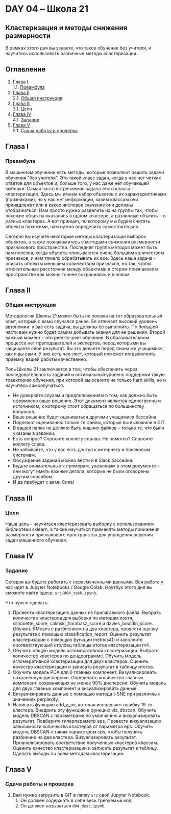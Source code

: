 # DAY 04 – Школа 21
## Кластеризация и методы снижения размерности
В рамках этого дня вы узнаете, что такое обучение без учителя, и научитесь использовать различные методы кластеризации.

## Оглавление

1. [Глава I](#глава-i) \
    1.1. [Преамбула](#преамбула)
2. [Глава II](#глава-ii) \
    2.1. [Общая инструкция](#общая-инструкция)
3. [Глава III](#глава-iii) \
    3.1. [Цели](#цели)
4. [Глава IV](#глава-iv) \
    4.1. [Задание](#задание)
5. [Глава V](#глава-v) \
    5.1. [Сдача работы и проверка](#сдача-работы-и-проверка)

## Глава I
### Преамбула

В машинном обучении есть методы, которые позволяют решать задачи обучения "без учителя". Это такой класс задач, когда у нас нет четких ответов для объектов и, больше того, у нас даже нет обучающей выборки. Самая часто встречаемая задача этого класса - кластеризация. Здесь мы имеем набор объектов с их характеристиками (признаками), но у нас нет информации, каким классам они принадлежат или в какое числовое значение они должны отображаться. Нам просто нужно разделить их на группы так, чтобы похожие объекты оказались в одном кластере, а различные объекты - в разных кластерах. А вот принцип, по которому мы будем считать объекты похожими, нам нужно определить самостоятельно.

Сегодня вы изучите некоторые методы кластеризации выборок объектов, а также познакомитесь с методами снижения размерности признакового пространства. Последняя группа методов может быть нам полезна, когда объекты описываются очень большим количеством признаков, и нам тяжело обрабатывать их все. Здесь наша задача - описать объекты меньшим количеством признаков, но так, чтобы относительные расстояния между объектами в старом признаковом пространстве как можно точнее сохранились и в новом.


## Глава II
### Общая инструкция

Методология Школы 21 может быть не похожа на тот образовательный опыт, который с вами случался ранее. Ее отличает высокий уровень автономии: у вас есть задача, вы должны ее выполнить. По большей части вам нужно будет самим добывать знания для ее решения. Второй важный момент – это peer-to-peer обучение. В образовательном процессе нет преподавателей и экспертов, перед которыми вы защищаете свой результат. Вы это делаете перед таким же учащимися, как и вы сами. У них есть чек-лист, который поможет им выполнить приемку вашей работы качественно.

Роль Школы 21 заключается в том, чтобы обеспечить через последовательность заданий и оптимальный уровень поддержки такую траекторию обучения, при которой вы освоите не только hard skills, но и научитесь самообучаться.

* Не доверяйте слухам и предположениям о том, как должно быть оформлено ваше решение. Этот документ является единственным источником, к которому стоит обращаться по большинству вопросов.
* Ваше решение будет оцениваться другими учащимися бассейна.
* Подлежат оцениванию только те файлы, которые вы выложили в GIT.
* В вашей папке не должно быть лишних файлов – только те, что были указаны в задании.
* Есть вопрос? Спросите коллегу справа. Не помогло? Спросите коллегу слева.
* Не забывайте, что у вас есть доступ к интернету и поисковым системам.
* Обсуждение заданий можно вести и в Slack бассейна.
* Будьте внимательные к примерам, указанным в этом документе – они могут иметь важные детали, которые не были оговорены другим способом.
* И да пребудет с вами Сила!



## Глава III
### Цели

Наша цель - научиться кластеризовать выборку с использованием библиотеки sklearn, а также научиться применять методы понижения размерности признакового пространства для упрощения решения задач машинного обучения.


## Глава IV
### Задание

Сегодня вы будете работать с неразмеченными данными. Вся работа у нас идет в Jupyter Notebooks / Google Colab. Ноутбук этого дня вы сможете найти здесь: `src/d04_task.ipynb`.


Что нужно сделать:
1. Провести кластеризацию данных из прилагаемого файла. Выбрать количество кластеров для выборки по методам локтя, silhouette_score, calinski_harabasz_score и davies_bouldin_score. Обучить KMeans с разбиением на два кластера, провести оценку результата с помощью classification_report. Оценить результат кластеризации с помощью функции metrics4() и заполните соответствующий столбец таблицы итогов кластеризации m4.
2. Обучить общую модель агломеративной кластеризации. Выбрать количество кластеров по дендрограмме. Обучить модель агломеративной кластеризации для двух кластеров. Оценить качество кластеризации и записать результат в таблицу итогов.
3. Обучить модель PCA для 6 главных компонент. Визуализировать сохраненную дисперсию. Определить количество главных компонент, сохраняющих не менее 90% дисперсии. Обучить модель для двух главных компонент и визуализировать данные.
4. Визуализировать данные с помощью метода t-SNE при различных значениях perplexity.
5. Написать функцию add_a_ov, которая исправляет ошибку 19-го кластера. Внедрить эту функцию в функцию viz_dbscan. Обучить модель DBSCAN с параметрами по умолчанию и визуализировать результат. Подберите гиперпараметр eps. Провести визуализацию зависимости количества кластеров от параметра eps. Обучить модель DBSCAN с таким параметром eps, чтобы получить разбиение на два кластера. Визуализировать результат. Проанализировать соответствие полученных кластеров классам. Оценить качество кластеризации и записать результат в таблицу. Сделать выводы по всем методам кластеризации.



## Глава V
### Сдача работы и проверка

1. Вам нужно загрузить в GIT в папку `src` свой Jupyter Notebook.
    1. Он должен содержать в себе весь требуемый код.
    2. Он должен называться `d04_desc.ipynb`.

